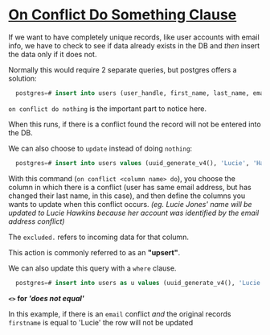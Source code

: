 # [On Conflict Do Something Clause](https://egghead.io/lessons/postgresql-on-conflict-do-something-clause)

<TimeStamp start="0:15" end="0:30">
  
  If we want to have completely unique records, like user accounts with email info, we have to check to see if data already exists in the DB and *then* insert the data only if it does not. 

</TimeStamp>

<TimeStamp start="0:40" end="0:20">

  Normally this would require 2 separate queries, but postgres offers a solution:

  ```sql
    postgres=# insert into users (user_handle, first_name, last_name, email) values (uuid_generate_v4(), 'Lucie', 'Jones', 'Lucie-Jones@gmail.com') on conflict do nothing:
  ```

  `on conflict do nothing` is the important part to notice here.

  When this runs, if there is a conflict found the record will not be entered into the DB.

</TimeStamp>

<TimeStamp start="1:21" end="1:43">

  We can also choose to `update` instead of doing `nothing`: 

  ```sql
    postgres=# insert into users values (uuid_generate_v4(), 'Lucie', 'Hawkins', 'Lucie-Jones@gmail.com') on conflict (email) do update set first_name = excluded.first_name, last_name = excluded.last_name; 
  ```

</TimeStamp>

<TimeStamp start="2:00" end="2:50">

  With this command (`on conflict <column name> do`), you choose the column in which there is a conflict (user has same email address, but has changed their last name, in this case), and then define the columns you wants to update when this conflict occurs. *(eg. Lucie Jones' name will be updated to Lucie Hawkins because her account was identified by the email address conflict)*

  The `excluded.` refers to incoming data for that column.

  This action is commonly referred to as an **"upsert"**.

</TimeStamp>

<TimeStamp start="2:50" end="3:08">

  We can also update this query with a `where` clause.

  ```sql
    postgres=# insert into users as u values (uuid_generate_v4(), 'Lucie', 'Cook', 'Lucie-Jones@gmail.com') on conflict (email) do update set first_name = excluded.first_name, last_name = excluded.last_name where u.first_name <> 'Lucie'; 
  ```
  
</TimeStamp>

<TimeStamp start="3:09" end="3:25">

  **`<>` for *'does not equal'***

  In this example, if there is an `email` conflict *and*  the original records `firstname` is equal to 'Lucie' the row will not be updated 

</TimeStamp>